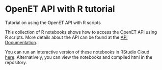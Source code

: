 # OpenET API with R tutorial
Tutorial on using the OpenET API with R scripts

This collection of R notebooks shows how to access the OpenET API using R scripts. More details about the API can be found at the [API Documentation](https://open-et.github.io/docs/build/html/index.html).

You can run an interactive version of these notebooks in RStudio Cloud [here](https://rstudio.cloud/project/3638676). Alternatively, you can view the notebooks and compiled html in the repository.
